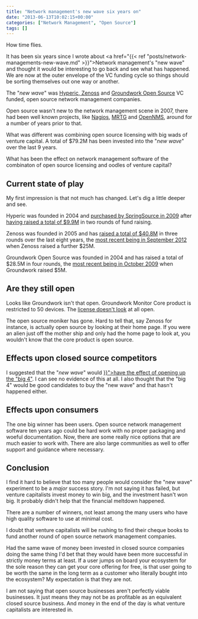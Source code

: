 ```yaml
---
title: "Network management's new wave six years on"
date: "2013-06-13T10:02:15+00:00"
categories: ["Network Management", "Open Source"]
tags: []
---
```


How time flies.

It has been six years since I wrote about <a href="{{< ref "posts/network-managements-new-wave.md" >}}">Network management's "new wave"</a> and thought it would be interesting to go back and see what has happened. We are now at the outer envelope of the VC funding cycle so things should be sorting themselves out one way or another.

The "<em>new wave</em>" was <a href="http://www.hyperic.com/">Hyperic</a>,<a href="http://www.zenoss.com/"> Zenoss</a> and <a href="http://www.gwos.com/">Groundwork Open Source</a> VC funded, open source network management companies.

Open source wasn't new to the network management scene in 2007, there had been well known projects, like <a href="http://www.nagios.org/">Nagios</a>, <a href="http://oss.oetiker.ch/mrtg/">MRTG</a> and <a href="http://www.opennms.org/">OpenNMS</a>, around for a number of years prior to that.

What was different was combining open source licensing with big wads of venture capital. A total of $79.2M has been invested into the "<em>new wave</em>" over the last 9 years.

What has been the effect on network management software of the combinaton of open source licensing and oodles of venture capital?
<h2>Current state of play</h2>
My first impression is that not much has changed. Let's dig a little deeper and see.

Hyperic was founded in 2004 and <a href="http://techcrunch.com/2009/05/04/springsource-solidifies-enterprise-offerings-with-acquisition-of-hyperic/">purchased by SpringSource in 2009</a> after <a href="http://www.crunchbase.com/company/hyperic">having raised a total of $9.9M</a> in two rounds of fund raising.

Zenoss was founded in 2005 and has <a href="http://www.crunchbase.com/company/zenoss">raised a total of $40.8M</a> in three rounds over the last eight years, the <a href="http://techcrunch.com/2012/10/09/zenoss-raises-25-million-series-c-to-automate-it/">most recent being in September 2012</a> when Zenoss raised a further $25M.

Groundwork Open Source was founded in 2004 and has raised a total of $28.5M in four rounds, the <a href="http://www.pehub.com/2009/10/13/groundwork-open-source-raises-5-million/">most recent being in October 2009</a> when Groundwork raised $5M.
<h2>Are they still open</h2>
Looks like Groundwork isn't that open. Groundwork Monitor Core product is restricted to 50 devices. The <a href="http://www.gwos.com/wp-content/uploads/2012/10/GWM-Core-EULA.pdf">license doesn't look</a> at all open.

The open source moniker has gone. Hard to tell that, say Zenoss for instance, is actually open source by looking at their home page. If you were an alien just off the mother ship and only had the home page to look at, you wouldn't know that the core product is open source.
<h2>Effects upon closed source competitors</h2>
I suggested that the "<em>new wave</em>" would <a href="{{< ref "posts/new-wave-challenging-the-big-4.md" >}}">have the effect of opening up the "big 4"</a>. I can see no evidence of this at all. I also thought that the "big 4" would be good candidates to buy the "new wave" and that hasn't happened either.
<h2>Effects upon consumers</h2>
The one big winner has been users. Open source network management software ten years ago could be hard work with no proper packaging and woeful documentation. Now, there are some really nice options that are much easier to work with. There are also large communities as well to offer support and guidance where necessary.
<h2>Conclusion</h2>
I find it hard to believe that too many people would consider the "new wave" experiment to be a <em>major</em> success story. I'm not saying it has failed, but venture capitalists invest money to win big, and the investment hasn't won big. It probably didn't help that the financial meltdown happened.

There are a number of winners, not least among the many users who have high quality software to use at minimal cost.

I doubt that venture capitalists will be rushing to find their cheque books to fund another round of open source network management companies.

Had the same wave of money been invested in closed source companies doing the same thing I'd bet that they would have been more successful in strictly money terms at least. If a user jumps on board your ecosystem for the sole reason they can get your core offering for free, is that user going to be worth the same in the long term as a customer who literally bought into the ecosystem? My expectation is that they are not.

I am not saying that open source businesses aren't perfectly viable businesses. It just means they may not be as profitable as an equivalent closed source business. And money in the end of the day is what venture capitalists are interested in.

